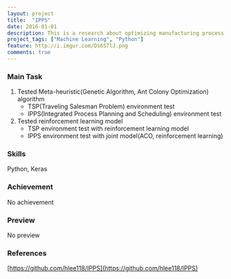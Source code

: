```yaml
---
layout: project
title:  "IPPS"
date: 2016-01-01
description: This is a research about optimizing manufacturing process called integrated process planning and scheduling. The project goal was to optimize the machine production in various environments with heuristic algorithms and deep learning models. I studied it as an undergraduate student in the Industrial Engineering Lab, Hongik University.
project_tags: ["Machine Learning", "Python"]
feature: http://i.imgur.com/Ds6S7lJ.png
comments: true
---
```


### Main Task
1. Tested Meta-heuristic(Genetic Algorithm, Ant Colony Optimization) algorithm
    - TSP(Traveling Salesman Problem) environment test
    - IPPS(Integrated Process Planning and Scheduling) environment test
2. Tested reinforcement learning model
    - TSP environment test with reinforcement learning model
    - IPPS environment test with joint model(ACO, reinforcement learning)

### Skills
Python, Keras

### Achievement
No achievement

### Preview
No preview

### References
[https://github.com/hlee118/IPPS](https://github.com/hlee118/IPPS)
